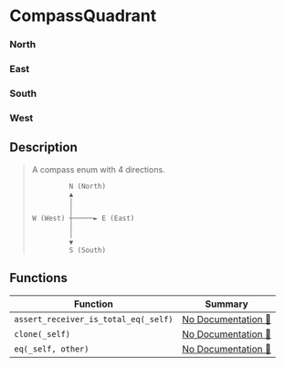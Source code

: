 # CompassQuadrant

### North

### East

### South

### West

## Description

>  A compass enum with 4 directions.
>  ```text
>           N (North)
>           ▲
>           │
>           │
>  W (West) ┼─────► E (East)
>           │
>           │
>           ▼
>           S (South)
>  ```

## Functions

| Function | Summary |
| --- | --- |
| `assert_receiver_is_total_eq(_self)` | [No Documentation 🚧](./compassquadrant/assert_receiver_is_total_eq.md) |
| `clone(_self)` | [No Documentation 🚧](./compassquadrant/clone.md) |
| `eq(_self, other)` | [No Documentation 🚧](./compassquadrant/eq.md) |